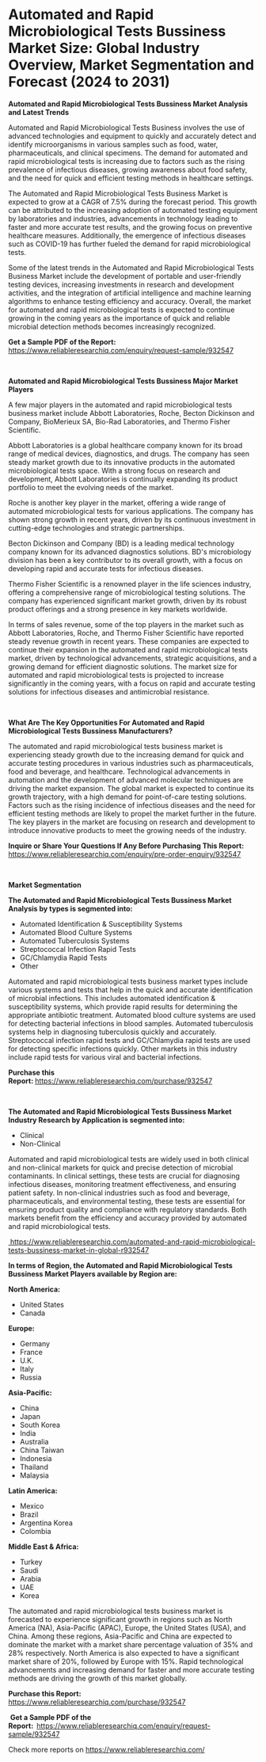 <p><h1>Automated and Rapid Microbiological Tests Bussiness Market Size: Global Industry Overview, Market Segmentation and Forecast (2024 to 2031)</h1></p><p><strong>Automated and Rapid Microbiological Tests Bussiness Market Analysis and Latest Trends</strong></p>
<p><p>Automated and Rapid Microbiological Tests Business involves the use of advanced technologies and equipment to quickly and accurately detect and identify microorganisms in various samples such as food, water, pharmaceuticals, and clinical specimens. The demand for automated and rapid microbiological tests is increasing due to factors such as the rising prevalence of infectious diseases, growing awareness about food safety, and the need for quick and efficient testing methods in healthcare settings.</p><p>The Automated and Rapid Microbiological Tests Business Market is expected to grow at a CAGR of 7.5% during the forecast period. This growth can be attributed to the increasing adoption of automated testing equipment by laboratories and industries, advancements in technology leading to faster and more accurate test results, and the growing focus on preventive healthcare measures. Additionally, the emergence of infectious diseases such as COVID-19 has further fueled the demand for rapid microbiological tests.</p><p>Some of the latest trends in the Automated and Rapid Microbiological Tests Business Market include the development of portable and user-friendly testing devices, increasing investments in research and development activities, and the integration of artificial intelligence and machine learning algorithms to enhance testing efficiency and accuracy. Overall, the market for automated and rapid microbiological tests is expected to continue growing in the coming years as the importance of quick and reliable microbial detection methods becomes increasingly recognized.</p></p>
<p><strong>Get a Sample PDF of the Report:&nbsp;</strong> <a href="https://www.reliableresearchiq.com/enquiry/request-sample/932547">https://www.reliableresearchiq.com/enquiry/request-sample/932547</a></p>
<p>&nbsp;</p>
<p><strong>Automated and Rapid Microbiological Tests Bussiness Major Market Players</strong></p>
<p><p>A few major players in the automated and rapid microbiological tests business market include Abbott Laboratories, Roche, Becton Dickinson and Company, BioMerieux SA, Bio-Rad Laboratories, and Thermo Fisher Scientific. </p><p>Abbott Laboratories is a global healthcare company known for its broad range of medical devices, diagnostics, and drugs. The company has seen steady market growth due to its innovative products in the automated microbiological tests space. With a strong focus on research and development, Abbott Laboratories is continually expanding its product portfolio to meet the evolving needs of the market.</p><p>Roche is another key player in the market, offering a wide range of automated microbiological tests for various applications. The company has shown strong growth in recent years, driven by its continuous investment in cutting-edge technologies and strategic partnerships.</p><p>Becton Dickinson and Company (BD) is a leading medical technology company known for its advanced diagnostics solutions. BD's microbiology division has been a key contributor to its overall growth, with a focus on developing rapid and accurate tests for infectious diseases.</p><p>Thermo Fisher Scientific is a renowned player in the life sciences industry, offering a comprehensive range of microbiological testing solutions. The company has experienced significant market growth, driven by its robust product offerings and a strong presence in key markets worldwide.</p><p>In terms of sales revenue, some of the top players in the market such as Abbott Laboratories, Roche, and Thermo Fisher Scientific have reported steady revenue growth in recent years. These companies are expected to continue their expansion in the automated and rapid microbiological tests market, driven by technological advancements, strategic acquisitions, and a growing demand for efficient diagnostic solutions. The market size for automated and rapid microbiological tests is projected to increase significantly in the coming years, with a focus on rapid and accurate testing solutions for infectious diseases and antimicrobial resistance.</p></p>
<p>&nbsp;</p>
<p><strong>What Are The Key Opportunities For Automated and Rapid Microbiological Tests Bussiness Manufacturers?</strong></p>
<p><p>The automated and rapid microbiological tests business market is experiencing steady growth due to the increasing demand for quick and accurate testing procedures in various industries such as pharmaceuticals, food and beverage, and healthcare. Technological advancements in automation and the development of advanced molecular techniques are driving the market expansion. The global market is expected to continue its growth trajectory, with a high demand for point-of-care testing solutions. Factors such as the rising incidence of infectious diseases and the need for efficient testing methods are likely to propel the market further in the future. The key players in the market are focusing on research and development to introduce innovative products to meet the growing needs of the industry.</p></p>
<p><strong>Inquire or Share Your Questions If Any Before Purchasing This Report:</strong> <a href="https://www.reliableresearchiq.com/enquiry/pre-order-enquiry/932547">https://www.reliableresearchiq.com/enquiry/pre-order-enquiry/932547</a></p>
<p>&nbsp;</p>
<p><strong>Market Segmentation</strong></p>
<p><strong>The Automated and Rapid Microbiological Tests Bussiness Market Analysis by types is segmented into:</strong></p>
<p><ul><li>Automated Identification & Susceptibility Systems</li><li>Automated Blood Culture Systems</li><li>Automated Tuberculosis Systems</li><li>Streptococcal Infection Rapid Tests</li><li>GC/Chlamydia Rapid Tests</li><li>Other</li></ul></p>
<p><p>Automated and rapid microbiological tests business market types include various systems and tests that help in the quick and accurate identification of microbial infections. This includes automated identification & susceptibility systems, which provide rapid results for determining the appropriate antibiotic treatment. Automated blood culture systems are used for detecting bacterial infections in blood samples. Automated tuberculosis systems help in diagnosing tuberculosis quickly and accurately. Streptococcal infection rapid tests and GC/Chlamydia rapid tests are used for detecting specific infections quickly. Other markets in this industry include rapid tests for various viral and bacterial infections.</p></p>
<p><strong>Purchase this Report:&nbsp;</strong><a href="https://www.reliableresearchiq.com/purchase/932547">https://www.reliableresearchiq.com/purchase/932547</a></p>
<p>&nbsp;</p>
<p><strong>The Automated and Rapid Microbiological Tests Bussiness Market Industry Research by Application is segmented into:</strong></p>
<p><ul><li>Clinical</li><li>Non-Clinical</li></ul></p>
<p><p>Automated and rapid microbiological tests are widely used in both clinical and non-clinical markets for quick and precise detection of microbial contaminants. In clinical settings, these tests are crucial for diagnosing infectious diseases, monitoring treatment effectiveness, and ensuring patient safety. In non-clinical industries such as food and beverage, pharmaceuticals, and environmental testing, these tests are essential for ensuring product quality and compliance with regulatory standards. Both markets benefit from the efficiency and accuracy provided by automated and rapid microbiological tests.</p></p>
<p><a href="https://www.reliableresearchiq.com/automated-and-rapid-microbiological-tests-bussiness-market-in-global-r932547">&nbsp;https://www.reliableresearchiq.com/automated-and-rapid-microbiological-tests-bussiness-market-in-global-r932547</a></p>
<p><strong>In terms of Region, the Automated and Rapid Microbiological Tests Bussiness Market Players available by Region are:</strong></p>
<p>
    <p> <strong> North America: </strong>
        <ul>
            <li>United States</li>
            <li>Canada</li>
        </ul>
        </p> 
    <p> <strong> Europe: </strong>
        <ul>
            <li>Germany</li>
            <li>France</li>
            <li>U.K.</li>
            <li>Italy</li>
            <li>Russia</li>
        </ul>
        </p> 
    <p> <strong> Asia-Pacific: </strong>
        <ul>
            <li>China</li>
            <li>Japan</li>
            <li>South Korea</li>
            <li>India</li>
            <li>Australia</li>
            <li>China Taiwan</li>
            <li>Indonesia</li>
            <li>Thailand</li>
            <li>Malaysia</li>
        </ul>
        </p> 
    <p> <strong> Latin America: </strong>
        <ul>
            <li>Mexico</li>
            <li>Brazil</li>
            <li>Argentina Korea</li>
            <li>Colombia</li>
        </ul>
        </p> 
    <p> <strong> Middle East & Africa: </strong>
        <ul>
            <li>Turkey</li>
            <li>Saudi</li>
            <li>Arabia</li>
            <li>UAE</li>
            <li>Korea</li>
        </ul>
    </p>
    </p>
<p><p>The automated and rapid microbiological tests business market is forecasted to experience significant growth in regions such as North America (NA), Asia-Pacific (APAC), Europe, the United States (USA), and China. Among these regions, Asia-Pacific and China are expected to dominate the market with a market share percentage valuation of 35% and 28% respectively. North America is also expected to have a significant market share of 20%, followed by Europe with 15%. Rapid technological advancements and increasing demand for faster and more accurate testing methods are driving the growth of this market globally.</p></p>
<p><strong>Purchase this Report: </strong><a href="https://www.reliableresearchiq.com/purchase/932547">https://www.reliableresearchiq.com/purchase/932547</a></p>
<p>&nbsp;<strong>Get a Sample PDF of the Report:&nbsp;&nbsp;</strong><a href="https://www.reliableresearchiq.com/enquiry/request-sample/932547">https://www.reliableresearchiq.com/enquiry/request-sample/932547</a></p>
<p><strong></strong></p>
<p>Check more reports on <a href="https://www.reliableresearchiq.com/">https://www.reliableresearchiq.com/</a></p>